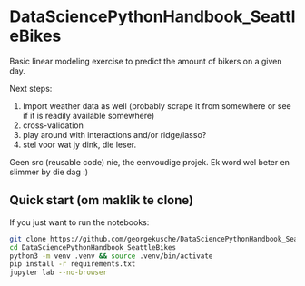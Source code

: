 # DataSciencePythonHandbook_SeattleBikes
Basic linear modeling exercise to predict the amount of bikers on a given day.

Next steps: 

1. Import weather data as well (probably scrape it from somewhere or see if it is readily available somewhere)
2. cross-validation
3. play around with interactions and/or ridge/lasso?
4. stel voor wat jy dink, die leser.


Geen src (reusable code) nie, the eenvoudige projek. Ek word wel beter en slimmer by die dag :) 

## Quick start (om maklik te clone)

If you just want to run the notebooks:

```bash
git clone https://github.com/georgekusche/DataSciencePythonHandbook_SeattleBikes.git
cd DataSciencePythonHandbook_SeattleBikes
python3 -m venv .venv && source .venv/bin/activate
pip install -r requirements.txt
jupyter lab --no-browser
